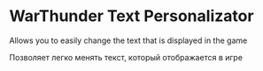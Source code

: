 # WarThunder Text Personalizator

Allows you to easily change the text that is displayed in the game

Позволяет легко менять текст, который отображается в игре 